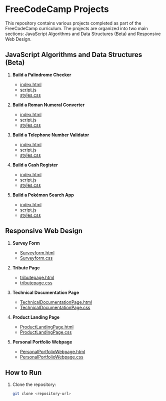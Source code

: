 # FreeCodeCamp Projects

This repository contains various projects completed as part of the FreeCodeCamp curriculum. The projects are organized into two main sections: JavaScript Algorithms and Data Structures (Beta) and Responsive Web Design.

## JavaScript Algorithms and Data Structures (Beta)

1. **Build a Palindrome Checker**
   - [index.html](JavaScript%20Algorithms%20and%20Data%20Structures%20(Beta)/1.%20Build%20a%20Palindrome%20Checker/index.html)
   - [script.js](JavaScript%20Algorithms%20and%20Data%20Structures%20(Beta)/1.%20Build%20a%20Palindrome%20Checker/script.js)
   - [styles.css](JavaScript%20Algorithms%20and%20Data%20Structures%20(Beta)/1.%20Build%20a%20Palindrome%20Checker/styles.css)

2. **Build a Roman Numeral Converter**
   - [index.html](JavaScript%20Algorithms%20and%20Data%20Structures%20(Beta)/2.%20Build%20a%20Roman%20Numeral%20Converter/index.html)
   - [script.js](JavaScript%20Algorithms%20and%20Data%20Structures%20(Beta)/2.%20Build%20a%20Roman%20Numeral%20Converter/script.js)
   - [styles.css](JavaScript%20Algorithms%20and%20Data%20Structures%20(Beta)/2.%20Build%20a%20Roman%20Numeral%20Converter/styles.css)

3. **Build a Telephone Number Validator**
   - [index.html](JavaScript%20Algorithms%20and%20Data%20Structures%20(Beta)/3.%20Build%20a%20Telephone%20Number%20Validator/index.html)
   - [script.js](JavaScript%20Algorithms%20and%20Data%20Structures%20(Beta)/3.%20Build%20a%20Telephone%20Number%20Validator/script.js)
   - [styles.css](JavaScript%20Algorithms%20and%20Data%20Structures%20(Beta)/3.%20Build%20a%20Telephone%20Number%20Validator/styles.css)

4. **Build a Cash Register**
   - [index.html](JavaScript%20Algorithms%20and%20Data%20Structures%20(Beta)/4.%20Build%20a%20Cash%20Register/index.html)
   - [script.js](JavaScript%20Algorithms%20and%20Data%20Structures%20(Beta)/4.%20Build%20a%20Cash%20Register/script.js)
   - [styles.css](JavaScript%20Algorithms%20and%20Data%20Structures%20(Beta)/4.%20Build%20a%20Cash%20Register/styles.css)

5. **Build a Pokémon Search App**
   - [index.html](JavaScript%20Algorithms%20and%20Data%20Structures%20(Beta)/5.%20Build%20a%20Pokémon%20Search%20App/index.html)
   - [script.js](JavaScript%20Algorithms%20and%20Data%20Structures%20(Beta)/5.%20Build%20a%20Pokémon%20Search%20App/script.js)
   - [styles.css](JavaScript%20Algorithms%20and%20Data%20Structures%20(Beta)/5.%20Build%20a%20Pokémon%20Search%20App/styles.css)

## Responsive Web Design

1. **Survey Form**
   - [Surveyform.html](Responsive%20Web%20Design/1.%20Surveyform/Surveyform.html)
   - [Surveyform.css](Responsive%20Web%20Design/1.%20Surveyform/Surveyform.css)

2. **Tribute Page**
   - [tributepage.html](Responsive%20Web%20Design/2.%20tributepage/tributepage.html)
   - [tributepage.css](Responsive%20Web%20Design/2.%20tributepage/tributepage.css)

3. **Technical Documentation Page**
   - [TechnicalDocumentationPage.html](Responsive%20Web%20Design/3.%20TechnicalDocumentationPage/TechnicalDocumentationPage.html)
   - [TechnicalDocumentationPage.css](Responsive%20Web%20Design/3.%20TechnicalDocumentationPage/TechnicalDocumentationPage.css)

4. **Product Landing Page**
   - [ProductLandingPage.html](Responsive%20Web%20Design/4.%20ProductLandingPage/ProductLandingPage.html)
   - [ProductLandingPage.css](Responsive%20Web%20Design/4.%20ProductLandingPage/ProductLandingPage.css)

5. **Personal Portfolio Webpage**
   - [PersonalPortfolioWebpage.html](Responsive%20Web%20Design/5.%20PersonalPortfolioWebpage/PersonalPortfolioWebpage.html)
   - [PersonalPortfolioWebpage.css](Responsive%20Web%20Design/5.%20PersonalPortfolioWebpage/PersonalPortfolioWebpage.css)

## How to Run

1. Clone the repository:
   ```sh
   git clone <repository-url>
